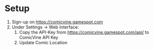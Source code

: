 # Setup

1. Sign-up on https://comicvine.gamespot.com
2. Under Settings -> Web Interface:
   1. Copy the API-Key from https://comicvine.gamespot.com/api/ to ComicVine API Key
   2. Update Comic Location
